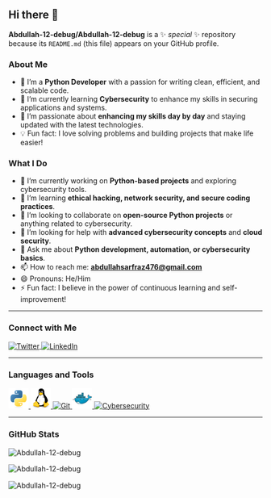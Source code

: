
## Hi there 👋

**Abdullah-12-debug/Abdullah-12-debug** is a ✨ _special_ ✨ repository because its `README.md` (this file) appears on your GitHub profile.

### About Me
- 🐍 I’m a **Python Developer** with a passion for writing clean, efficient, and scalable code.
- 🔐 I’m currently learning **Cybersecurity** to enhance my skills in securing applications and systems.
- 🚀 I’m passionate about **enhancing my skills day by day** and staying updated with the latest technologies.
- 💡 Fun fact: I love solving problems and building projects that make life easier!

### What I Do
- 🔭 I’m currently working on **Python-based projects** and exploring cybersecurity tools.
- 🌱 I’m learning **ethical hacking, network security, and secure coding practices**.
- 👯 I’m looking to collaborate on **open-source Python projects** or anything related to cybersecurity.
- 🤔 I’m looking for help with **advanced cybersecurity concepts** and **cloud security**.
- 💬 Ask me about **Python development, automation, or cybersecurity basics**.
- 📫 How to reach me: **abdullahsarfraz476@gmail.com**
- 😄 Pronouns: He/Him
- ⚡ Fun fact: I believe in the power of continuous learning and self-improvement!

---

### Connect with Me
<p align="left">
  <a href="https://x.com/Shehroz09Ali?s=09" target="blank">
    <img align="center" src="https://raw.githubusercontent.com/rahuldkjain/github-profile-readme-generator/master/src/images/icons/Social/twitter.svg" alt="Twitter" height="30" width="40" />
  </a>
  <a href="[Your LinkedIn URL]" target="blank">
    <img align="center" src="https://raw.githubusercontent.com/rahuldkjain/github-profile-readme-generator/master/src/images/icons/Social/linked-in-alt.svg" alt="LinkedIn" height="30" width="40" />
  </a>
</p>

---

### Languages and Tools
<p align="left">
  <a href="https://www.python.org/" target="_blank" rel="noreferrer">
    <img src="https://raw.githubusercontent.com/devicons/devicon/master/icons/python/python-original.svg" alt="Python" width="40" height="40" />
  </a>
  <a href="https://www.linux.org/" target="_blank" rel="noreferrer">
    <img src="https://raw.githubusercontent.com/devicons/devicon/master/icons/linux/linux-original.svg" alt="Linux" width="40" height="40" />
  </a>
  <a href="https://git-scm.com/" target="_blank" rel="noreferrer">
    <img src="https://www.vectorlogo.zone/logos/git-scm/git-scm-icon.svg" alt="Git" width="40" height="40" />
  </a>
  <a href="https://www.docker.com/" target="_blank" rel="noreferrer">
    <img src="https://raw.githubusercontent.com/devicons/devicon/master/icons/docker/docker-original.svg" alt="Docker" width="40" height="40" />
  </a>
  <a href="https://www.cybersecurity.com/" target="_blank" rel="noreferrer">
    <img src="https://img.icons8.com/color/48/000000/cyber-security.png" alt="Cybersecurity" width="40" height="40" />
  </a>
</p>

---

### GitHub Stats
<p align="left">
  <img align="center" src="https://github-readme-stats.vercel.app/api/top-langs?username=Abdullah-12-debug&show_icons=true&locale=en&layout=compact" alt="Abdullah-12-debug" />
</p>
<p align="left">
  <img align="center" src="https://github-readme-stats.vercel.app/api?username=Abdullah-12-debug&show_icons=true&locale=en" alt="Abdullah-12-debug" />
</p>
<p align="left">
  <img align="center" src="https://github-readme-streak-stats.herokuapp.com/?user=Abdullah-12-debug&" alt="Abdullah-12-debug" />
</p>
